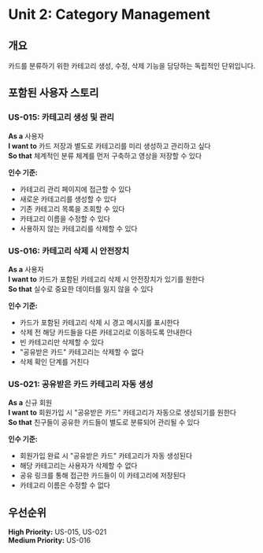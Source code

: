 # Unit 2: Category Management

## 개요
카드를 분류하기 위한 카테고리 생성, 수정, 삭제 기능을 담당하는 독립적인 단위입니다.

## 포함된 사용자 스토리

### US-015: 카테고리 생성 및 관리
**As a** 사용자  
**I want to** 카드 저장과 별도로 카테고리를 미리 생성하고 관리하고 싶다  
**So that** 체계적인 분류 체계를 먼저 구축하고 영상을 저장할 수 있다

**인수 기준:**
- 카테고리 관리 페이지에 접근할 수 있다
- 새로운 카테고리를 생성할 수 있다
- 기존 카테고리 목록을 조회할 수 있다
- 카테고리 이름을 수정할 수 있다
- 사용하지 않는 카테고리를 삭제할 수 있다

### US-016: 카테고리 삭제 시 안전장치
**As a** 사용자  
**I want to** 카드가 포함된 카테고리 삭제 시 안전장치가 있기를 원한다  
**So that** 실수로 중요한 데이터를 잃지 않을 수 있다

**인수 기준:**
- 카드가 포함된 카테고리 삭제 시 경고 메시지를 표시한다
- 삭제 전 해당 카드들을 다른 카테고리로 이동하도록 안내한다
- 빈 카테고리만 삭제할 수 있다
- "공유받은 카드" 카테고리는 삭제할 수 없다
- 삭제 확인 단계를 거친다

### US-021: 공유받은 카드 카테고리 자동 생성
**As a** 신규 회원  
**I want to** 회원가입 시 "공유받은 카드" 카테고리가 자동으로 생성되기를 원한다  
**So that** 친구들이 공유한 카드들이 별도로 분류되어 관리될 수 있다

**인수 기준:**
- 회원가입 완료 시 "공유받은 카드" 카테고리가 자동 생성된다
- 해당 카테고리는 사용자가 삭제할 수 없다
- 공유 링크를 통해 접근한 카드들이 이 카테고리에 저장된다
- 카테고리 이름은 수정할 수 없다

## 우선순위
**High Priority:** US-015, US-021  
**Medium Priority:** US-016
